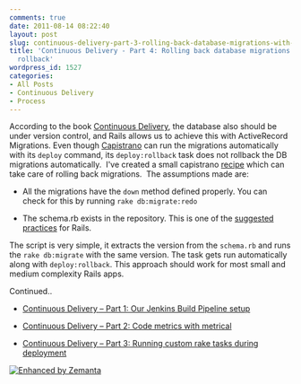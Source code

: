 ```yaml
---
comments: true
date: 2011-08-14 08:22:40
layout: post
slug: continuous-delivery-part-3-rolling-back-database-migrations-with-capistrano-rollback
title: 'Continuous Delivery - Part 4: Rolling back database migrations with Capistrano
  rollback'
wordpress_id: 1527
categories:
- All Posts
- Continuous Delivery
- Process
---
```


According to the book [Continuous Delivery](http://www.amazon.com/gp/product/0321601912?tag=contindelive-20), the database also should be under version control, and Rails allows us to achieve this with ActiveRecord Migrations. Even though [Capistrano](http://www.capify.org/) can run the migrations automatically with its `deploy` command, its `deploy:rollback` task does not rollback the DB migrations automatically.  I've created a small capistrano [recipe](https://github.com/multunus/capistrano-db-rollback) which can take care of rolling back migrations.  The assumptions made are:



	
  * All the migrations have the `down` method defined properly. You can check for this by running `rake db:migrate:redo`

	
  * The schema.rb exists in the repository. This is one of the [suggested practices](http://guides.rubyonrails.org/migrations.html#schema-dumps-and-source-control) for Rails.


The script is very simple, it extracts the version from the `schema.rb` and runs the `rake db:migrate` with the same version. The task gets run automatically along with `deploy:rollback`. This approach should work for most small and medium complexity Rails apps.

Continued..



	
  * [Continuous Delivery – Part 1: Our Jenkins Build Pipeline setup](http://www.multunus.com/2011/07/continuous-delivery-using-jenkins-build-pipeline/)

	
  * [Continuous Delivery – Part 2: Code metrics with metrical](http://www.multunus.com/2011/07/continuous-delivery-code-metrics-with-metrical/)

	
  * [Continuous Delivery – Part 3: Running custom rake tasks during deployment](http://www.multunus.com/2011/07/continuous-delivery-contd/)




[![Enhanced by Zemanta](http://img.zemanta.com/zemified_e.png?x-id=37c95294-b89a-4f0c-91c2-51a1717f4ba4)](http://www.zemanta.com/)
